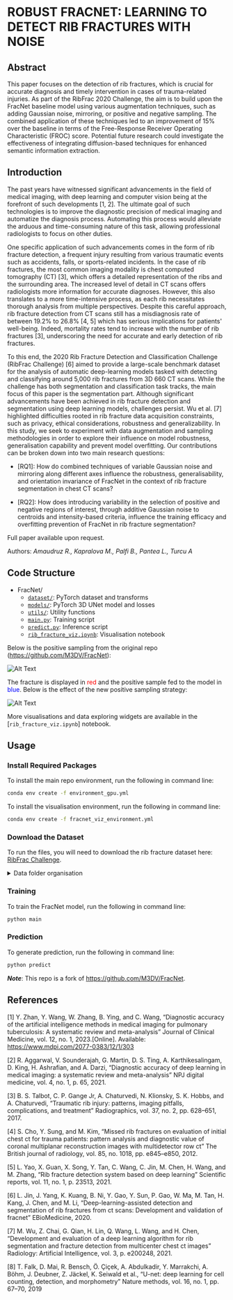 # ROBUST FRACNET: LEARNING TO DETECT RIB FRACTURES WITH NOISE





## Abstract
This paper focuses on the detection of rib fractures, which is crucial for accurate diagnosis and timely intervention in cases of trauma-related injuries. As part of the RibFrac 2020 Challenge, the aim is to build upon the FracNet baseline model using various augmentation techniques, such as adding Gaussian noise, mirroring, or positive and negative sampling. The combined application of these techniques led to an improvement of 15% over the baseline in terms of the Free-Response Receiver Operating Characteristic (FROC) score. Potential future research could investigate the effectiveness of integrating diffusion-based techniques for enhanced semantic information extraction.

## Introduction
The past years have witnessed significant advancements in the field of medical imaging, with deep learning and computer vision being at the forefront of such developments [1, 2]. The ultimate goal of such technologies is to improve the diagnostic precision of medical imaging and automatize the diagnosis process. Automating this process would alleviate the arduous and time-consuming nature of this task, allowing professional radiologists to focus on other duties.

One specific application of such advancements comes in the form of rib fracture detection, a frequent injury resulting from various traumatic events such as accidents, falls, or sports-related incidents. In the case of rib fractures, the most common imaging modality is chest computed tomography (CT) [3], which offers a detailed representation of the ribs and the surrounding area. The increased level of detail in CT scans offers radiologists more information for accurate diagnoses. However, this also translates to a more time-intensive process, as each rib necessitates thorough analysis from multiple perspectives. Despite this careful approach, rib fracture detection from CT scans still has a misdiagnosis rate of between 19.2% to 26.8% [4, 5] which has serious implications for patients' well-being. Indeed, mortality rates tend to increase with the number of rib fractures [3], underscoring the need for accurate and early detection of rib fractures.

To this end, the 2020 Rib Fracture Detection and Classification Challenge (RibFrac Challenge) [6] aimed to provide a large-scale benchmark dataset for the analysis of automatic deep-learning models tasked with detecting and classifying around 5,000 rib fractures from 3D 660 CT scans. While the challenge has both segmentation and classification task tracks, the main focus of this paper is the segmentation part. Although significant advancements have been achieved in rib fracture detection and segmentation using deep learning models, challenges persist. Wu et al. [7] highlighted difficulties rooted in rib fracture data acquisition constraints, such as privacy, ethical considerations, robustness and generalizability. In this study, we seek to experiment with data augmentation and sampling methodologies in order to explore their influence on model robustness, generalisation capability and prevent model overfitting. Our contributions can be broken down into two main research questions:

- [RQ1]: How do combined techniques of variable Gaussian noise and mirroring along different axes influence the robustness, generalisability, and orientation invariance of FracNet in the context of rib fracture segmentation in chest CT scans?


- [RQ2]: How does introducing variability in the selection of positive and negative regions of interest, through additive Gaussian noise to centroids and intensity-based criteria, influence the training efficacy and overfitting prevention of FracNet in rib fracture segmentation?

Full paper available upon request. 

Authors: *Amaudruz R., Kapralova M., Palfi B., Pantea L., Turcu A*

## Code Structure
* FracNet/
    * [`dataset/`](./dataset): PyTorch dataset and transforms
    * [`models/`](./models): PyTorch 3D UNet model and losses
    * [`utils/`](./utils): Utility functions
    * [`main.py`](main.py): Training script
    * [`predict.py`](predict.py): Inference script
    * [`rib_fracture_viz.ipynb`](rib_fracture_viz.ipynb): Visualisation notebook

Below is the positive sampling from the original repo (https://github.com/M3DV/FracNet):

![Alt Text](visualisations/ori_pos_sampling_viz-axial.gif)

The fracture is displayed in <font color="red">red</font> and the positive sample fed to the model in <font color="blue">blue</font>.
Below is the effect of the new positive sampling strategy:

![Alt Text](visualisations/mod_pos_sampling_viz-axial.gif)


More visualisations and data exploring widgets are available in the [`rib_fracture_viz.ipynb`] notebook. 


## Usage

### Install Required Packages

To install the main repo environment, run the following in command line:
```bash
conda env create -f environment_gpu.yml
```
To install the visualisation environment, run the following in command line:
```bash
conda env create -f fracnet_viz_environment.yml
```



### Download the Dataset
To run the files, you will need to download the rib fracture dataset here: [RibFrac Challenge](https://ribfrac.grand-challenge.org/dataset/).

<details>
<summary>
Data folder organisation
</summary>

```bash
data/
    └──train/
        ├── ribfrac-train-images/
            ├── RibFrac1-image.nii.gz
            ├── RibFrac2-image.nii.gz
            └── ...
        └── ribfrac-train-labels/
            ├── RibFrac1-label.nii.gz
            ├── RibFrac2-label.nii.gz
            └── ...
    └──val/
        ├── ribfrac-val-images/
            ├── RibFrac421-image.nii.gz
            ├── RibFrac422-image.nii.gz
            └── ...
        └── ribfrac-val-labels/
            ├── RibFrac421-label.nii.gz
            ├── RibFrac422-label.nii.gz
            └── ...
    └──test/
        ├── ribfrac-test-images/
            ├── RibFrac501-image.nii.gz
            ├── RibFrac502-image.nii.gz
            └── ...
```
</details>


### Training
To train the FracNet model, run the following in command line:
```bash
python main
```

### Prediction
To generate prediction, run the following in command line:
```bash
python predict 
```

***Note***: This repo is a fork of https://github.com/M3DV/FracNet.


## References

[1] Y. Zhan, Y. Wang, W. Zhang, B. Ying, and C. Wang, “Diagnostic accuracy of the artificial intelligence methods in medical imaging for pulmonary tuberculosis: A systematic review and meta-analysis” Journal of Clinical Medicine, vol. 12, no. 1, 2023.[Online]. Available: https://www.mdpi.com/2077-0383/12/1/303

[2] R. Aggarwal, V. Sounderajah, G. Martin, D. S. Ting, A. Karthikesalingam, D. King, H. Ashrafian, and A. Darzi, “Diagnostic accuracy of deep learning in medical imaging: a systematic review and meta-analysis” NPJ digital medicine, vol. 4, no. 1, p. 65, 2021.

[3] B. S. Talbot, C. P. Gange Jr, A. Chaturvedi, N. Klionsky, S. K. Hobbs, and A. Chaturvedi, “Traumatic rib injury: patterns, imaging pitfalls, complications, and treatment” Radiographics, vol. 37, no. 2, pp. 628–651, 2017.

[4] S. Cho, Y. Sung, and M. Kim, “Missed rib fractures on evaluation of initial chest ct for trauma patients: pattern analysis and diagnostic value of coronal multiplanar reconstruction images with multidetector row ct” The British journal of radiology, vol. 85, no. 1018, pp. e845–e850, 2012.

[5] L. Yao, X. Guan, X. Song, Y. Tan, C. Wang, C. Jin, M. Chen, H. Wang, and M. Zhang, “Rib fracture detection system based on deep learning” Scientific reports, vol. 11, no. 1, p. 23513, 2021.

[6] L. Jin, J. Yang, K. Kuang, B. Ni, Y. Gao, Y. Sun, P. Gao, W. Ma, M. Tan, H. Kang, J. Chen, and M. Li, “Deep-learning-assisted detection and segmentation of rib fractures from ct scans: Development and validation of fracnet” EBioMedicine, 2020.

[7] M. Wu, Z. Chai, G. Qian, H. Lin, Q. Wang, L. Wang, and H. Chen, “Development and evaluation of a deep learning algorithm for rib segmentation and fracture detection from multicenter chest ct images” Radiology: Artificial Intelligence, vol. 3, p. e200248, 2021.

[8] T. Falk, D. Mai, R. Bensch, &Ouml;. &Ccedil;i&ccedil;ek, A. Abdulkadir, Y. Marrakchi, A. B&ouml;hm, J. Deubner, Z. J&auml;ckel, K. Seiwald et al., “U-net: deep learning for cell counting, detection, and morphometry” Nature methods, vol. 16, no. 1, pp. 67–70, 2019


